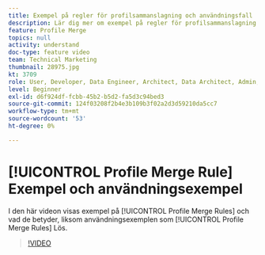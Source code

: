 ```yaml
---
title: Exempel på regler för profilsammanslagning och användningsfall
description: Lär dig mer om exempel på regler för profilsammanslagning och vad de innebär, samt de användningsfall som reglerna för profilsammanslagning löser.
feature: Profile Merge
topics: null
activity: understand
doc-type: feature video
team: Technical Marketing
thumbnail: 28975.jpg
kt: 3709
role: User, Developer, Data Engineer, Architect, Data Architect, Admin, Leader
level: Beginner
exl-id: d6f924df-fcbb-45b2-b5d2-fa5d3c94bed3
source-git-commit: 124f03208f2b4e3b109b3f02a2d3d59210da5cc7
workflow-type: tm+mt
source-wordcount: '53'
ht-degree: 0%

---
```


# [!UICONTROL Profile Merge Rule] Exempel och användningsexempel

I den här videon visas exempel på [!UICONTROL Profile Merge Rules] och vad de betyder, liksom användningsexemplen som [!UICONTROL Profile Merge Rules] Lös.

>[!VIDEO](https://video.tv.adobe.com/v/28975/?quality=12)
